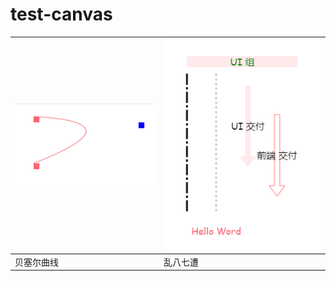 # test-canvas

| <img src="https://raw.githubusercontent.com/caoxiemeihao/test-canvas/master/screenshot/贝塞尔曲线.png" /> |  <img src="https://raw.githubusercontent.com/caoxiemeihao/test-canvas/master/screenshot/乱八七糟.png" /> |
|----------|----------|
|贝塞尔曲线 | 乱八七遭  |
